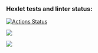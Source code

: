 ### Hexlet tests and linter status:
[![Actions Status](https://github.com/rus-yanov/java-project-61/workflows/hexlet-check/badge.svg)](https://github.com/rus-yanov/java-project-61/actions)

<a href="https://codeclimate.com/github/rus-yanov/java-project-60/maintainability"><img src="https://api.codeclimate.com/v1/badges/95967b6176eb38dcf361/maintainability" /></a>

<a href="https://codeclimate.com/github/rus-yanov/java-project-60/test_coverage"><img src="https://api.codeclimate.com/v1/badges/95967b6176eb38dcf361/test_coverage" /></a>
